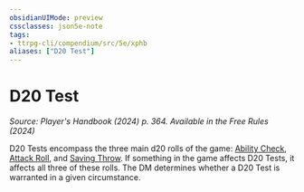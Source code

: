 ```yaml
---
obsidianUIMode: preview
cssclasses: json5e-note
tags:
- ttrpg-cli/compendium/src/5e/xphb
aliases: ["D20 Test"]
---
```

# D20 Test
*Source: Player's Handbook (2024) p. 364. Available in the Free Rules (2024)* 

D20 Tests encompass the three main d20 rolls of the game: [Ability Check](3-Compendium/rules/variant-rules/ability-check-xphb.md), [Attack Roll](3-Compendium/rules/variant-rules/attack-roll-xphb.md), and [Saving Throw](3-Compendium/rules/variant-rules/saving-throw-xphb.md). If something in the game affects D20 Tests, it affects all three of these rolls. The DM determines whether a D20 Test is warranted in a given circumstance.